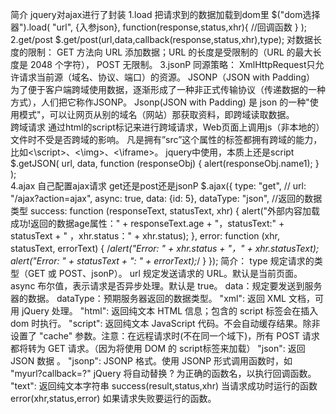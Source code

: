 简介
    jquery对ajax进行了封装
1.load
    把请求到的数据加载到dom里
        $("dom选择器").load(
            "url",
            {入参json},
            function(response,status,xhr){ //回调函数 }
        );
2.get/post
    $.get/post(url,data,callback(response,status,xhr),type);
    对数据长度的限制：
        GET 方法向 URL 添加数据；URL 的长度是受限制的（URL 的最大长度是 2048 个字符），
        POST 无限制。
3.jsonP
    同源策略：
        XmlHttpRequest只允许请求当前源（域名、协议、端口）的资源。
    JSONP（JSON with Padding）  
        为了便于客户端跨域使用数据，逐渐形成了一种非正式传输协议（传递数据的一种方式），人们把它称作JSONP。
        Jsonp(JSON with Padding) 是 json 的一种"使用模式"，可以让网页从别的域名（网站）那获取资料，即跨域读取数据。       
    跨域请求
        通过html的script标记来进行跨域请求，Web页面上调用js（非本地的）文件时不受是否跨域的影响。
        凡是拥有”src”这个属性的标签都拥有跨域的能力，比如<\script>、<\img>、<\iframe>。
    jquery中使用，本质上还是script
        $.getJSON(
            url,
            data,
            function (responseObj) {
                alert(responseObj.name1);
            }
        );   
4.ajax
    自己配置ajax请求 get还是post还是jsonP
    $.ajax({
        type: "get", //
        url: "/ajax?action=ajax",
        async: true,
        data: {id: 5},
        dataType: "json", //返回的数据类型
        success: function (responseText, statusText, xhr) {
            alert("外部内容加载成功!返回的数据age属性：" + responseText.age + "，statusText:" + statusText + " ，xhr.status：" + xhr.status);
        },
        error: function (xhr, statusText, errorText) {
            /*alert("Error: " + xhr.status + "，" + xhr.statusText);
            alert("Error: " + statusText + ": " + errorText);*/
        }
    });
    简介：
        type 规定请求的类型（GET 或 POST、jsonP）。
        url	规定发送请求的 URL。默认是当前页面。
        async	布尔值，表示请求是否异步处理。默认是 true。
        data：规定要发送到服务器的数据。
        dataType：预期服务器返回的数据类型。
            "xml": 返回 XML 文档，可用 jQuery 处理。
            "html": 返回纯文本 HTML 信息；包含的 script 标签会在插入 dom 时执行。
            "script": 返回纯文本 JavaScript 代码。不会自动缓存结果。除非设置了 "cache" 参数。注意：在远程请求时(不在同一个域下)，所有 POST 请求都将转为 GET 请求。（因为将使用 DOM 的 script标签来加载）
            "json": 返回 JSON 数据 。
            "jsonp": JSONP 格式。使用 JSONP 形式调用函数时，如 "myurl?callback=?" jQuery 将自动替换 ? 为正确的函数名，以执行回调函数。
            "text": 返回纯文本字符串
        success(result,status,xhr)	当请求成功时运行的函数
        error(xhr,status,error)	如果请求失败要运行的函数。